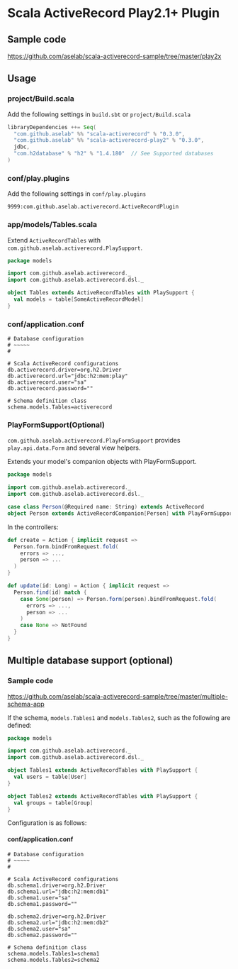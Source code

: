# Scala ActiveRecord Play2.1+ Plugin

## Sample code

https://github.com/aselab/scala-activerecord-sample/tree/master/play2x

## Usage

### project/Build.scala

Add the following settings in `build.sbt` or `project/Build.scala`

```scala
libraryDependencies ++= Seq(
  "com.github.aselab" %% "scala-activerecord" % "0.3.0",
  "com.github.aselab" %% "scala-activerecord-play2" % "0.3.0",
  jdbc,
  "com.h2database" % "h2" % "1.4.180"  // See Supported databases
)
```

### conf/play.plugins

Add the following settings in `conf/play.plugins`

```
9999:com.github.aselab.activerecord.ActiveRecordPlugin
```

### app/models/Tables.scala

Extend `ActiveRecordTables` with `com.github.aselab.activerecord.PlaySupport`.

```scala
package models

import com.github.aselab.activerecord._
import com.github.aselab.activerecord.dsl._

object Tables extends ActiveRecordTables with PlaySupport {
  val models = table[SomeActiveRecordModel]
}
```

### conf/application.conf

```
# Database configuration
# ~~~~~ 
#

# Scala ActiveRecord configurations
db.activerecord.driver=org.h2.Driver
db.activerecord.url="jdbc:h2:mem:play"
db.activerecord.user="sa"
db.activerecord.password=""

# Schema definition class
schema.models.Tables=activerecord
```

### PlayFormSupport(Optional)

`com.github.aselab.activerecord.PlayFormSupport` provides `play.api.data.Form` and several view helpers.

Extends your model's companion objects with PlayFormSupport.

```scala
package models

import com.github.aselab.activerecord._
import com.github.aselab.activerecord.dsl._

case class Person(@Required name: String) extends ActiveRecord
object Person extends ActiveRecordCompanion[Person] with PlayFormSupport[Person]
```

In the controllers:

```scala
def create = Action { implicit request =>
  Person.form.bindFromRequest.fold(
    errors => ...,
    person => ...
  )
}

def update(id: Long) = Action { implicit request =>
  Person.find(id) match {
    case Some(person) => Person.form(person).bindFromRequest.fold(
      errors => ...,
      person => ...
    )
    case None => NotFound
  }
}
```

## Multiple database support (optional)

### Sample code

https://github.com/aselab/scala-activerecord-sample/tree/master/multiple-schema-app

If the schema, `models.Tables1` and `models.Tables2`, such as the following are defined:

```scala
package models

import com.github.aselab.activerecord._
import com.github.aselab.activerecord.dsl._

object Tables1 extends ActiveRecordTables with PlaySupport {
  val users = table[User]
}

object Tables2 extends ActiveRecordTables with PlaySupport {
  val groups = table[Group]
}
```

Configuration is as follows:

#### conf/application.conf

```
# Database configuration
# ~~~~~ 
#

# Scala ActiveRecord configurations
db.schema1.driver=org.h2.Driver
db.schema1.url="jdbc:h2:mem:db1"
db.schema1.user="sa"
db.schema1.password=""

db.schema2.driver=org.h2.Driver
db.schema2.url="jdbc:h2:mem:db2"
db.schema2.user="sa"
db.schema2.password=""

# Schema definition class
schema.models.Tables1=schema1
schema.models.Tables2=schema2
```

